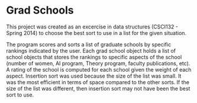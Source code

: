 # Grad Schools

This project was created as an excercise in data structures (CSCI132 - Spring 2014) to choose the best
sort to use in a list for the given situation. 

The program scores and sorts a list of graduate schools by specific rankings indicated by the user. 
Each grad school object holds a list of school objects that stores the rankings to specific aspects of 
the school (number of women, AI program, Theory program, faculty publications, etc). A rating of the
school is computed for each school given the weight of each aspect. Insertion sort was used because the 
size of the list was small. It was the most efficient in terms of space compared to the other sorts. If 
the size of the list was different, then insertion sort may not have been the best sort to use. 